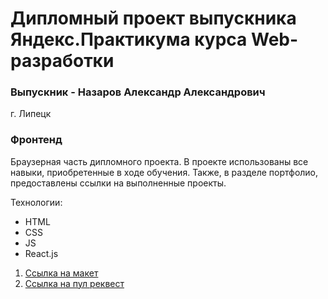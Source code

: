 # Дипломный проект выпускника Яндекс.Практикума курса Web-разработки
### Выпускник - Назаров Александр Александрович
г. Липецк
### Фронтенд 
Браузерная часть дипломного проекта. 
В проекте использованы все навыки, приобретенные в ходе обучения.
Также, в разделе портфолио, предоставлены ссылки на выполненные проекты.

Технологии:
* HTML
* CSS
* JS
* React.js

1. [Ссылка на макет](https://disk.yandex.ru/d/kvyZdDgswRDiTw)
2. [Ссылка на пул реквест](https://github.com/AlexanderNazar/movies-explorer-frontend/compare/level-3?expand=1)
